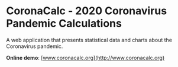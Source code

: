 # CoronaCalc - 2020 Coronavirus Pandemic Calculations

A web application that presents statistical data and charts about the Coronavirus pandemic.

**Online demo**: [www.coronacalc.org](http://www.coronacalc.org)
